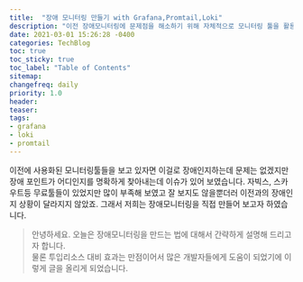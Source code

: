 ```yaml
---
title:  "장애 모니터링 만들기 with Grafana,Promtail,Loki"
description: "이전 장애모니터링에 문제점을 해소하기 위해 자체적으로 모니터링 툴을 활용하여 만들어 보았습니다"
date: 2021-03-01 15:26:28 -0400
categories: TechBlog
toc: true
toc_sticky: true
toc_label: "Table of Contents"
sitemap:
changefreq: daily
priority: 1.0
header:
teaser: 
tags:
- grafana
- loki
- promtail
---
```


이전에 사용화된 모니터링툴들을 보고 있자면 이걸로 장애인지하는데 문제는 없겠지만 장애 포인트가 어디인지를 명확하게 찾아내는데 이슈가 있어 보였습니다. 
자빅스, 스카우트등 무료툴들이 있었지만 많이 부족해 보였고 잘 보지도 않을뿐더러 이전과의 장애인지 상황이 달라지지 않았죠. 그래서 저희는 장애모니터링을 직접 
만들어 보고자 하였습니다. 

> 안녕하세요. 오늘은 장애모니터링을 만드는 법에 대해서 간략하게 설명해 드리고자 합니다.   
> 물론 투입리소스 대비 효과는 만점이어서 많은 개발자들에게 도움이 되었기에 이렇게 글을 올리게 되었습니다. 

